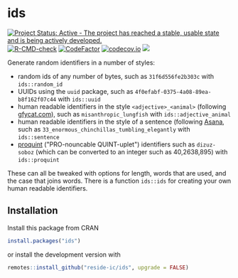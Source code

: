 # ids

<!-- badges: start -->
[![Project Status: Active - The project has reached a stable, usable state and is being actively developed.](http://www.repostatus.org/badges/latest/active.svg)](http://www.repostatus.org/#active)  [![R-CMD-check](https://github.com/richfitz/ids/workflows/R-CMD-check/badge.svg)](https://github.com/richfitz/ids/actions)
[![CodeFactor](https://www.codefactor.io/repository/github/reside-ic/ids/badge)](https://www.codefactor.io/repository/github/reside-ic/ids)
[![codecov.io](https://codecov.io/github/reside-ic/ids/coverage.svg?branch=master)](https://codecov.io/github/reside-ic/ids?branch=master)
[![](https://www.r-pkg.org/badges/version/ids)](https://cran.r-project.org/package=ids)
<!-- badges: end -->

Generate random identifiers in a number of styles:

* random ids of any number of bytes, such as `31f6d556fe2b303c` with `ids::random_id`
* UUIDs using the `uuid` package, such as `4f0efabf-0375-4a08-89ea-b8f162f07c44` with `ids::uuid`
* human readable identifiers in the style `<adjective>_<animal>` (following [gfycat.com](http://gfycat.com)), such as `misanthropic_lungfish` with `ids::adjective_animal`
* human readable identifiers in the style of a sentence (following [Asana](https://blog.asana.com/2011/09/6-sad-squid-snuggle-softly), such as `33_enormous_chinchillas_tumbling_elegantly` with `ids::sentence`
* [proquint](https://arxiv.org/html/0901.4016) ("PRO-nouncable QUINT-uplet") identifiers such as `dizuz-soboz` (which can be converted to an integer such as 40,2638,895) with `ids::proquint`

These can all be tweaked with options for length, words that are used, and the case that joins words.  There is a function `ids::ids` for creating your own human readable identifiers.

## Installation

Install this package from CRAN

```r
install.packages("ids")
```

or install the development version with

```r
remotes::install_github("reside-ic/ids", upgrade = FALSE)
```
